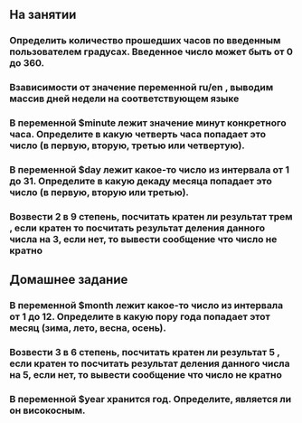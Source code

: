 ## На занятии
### Определить количество прошедших часов по введенным пользователем градусах. Введенное число может быть от 0 до 360.

### Взависимости от значение переменной ru/en , выводим массив дней недели на соответствующем языке
### В переменной $minute лежит значение минут конкретного часа. Определите в какую четверть часа попадает это число (в первую, вторую, третью или четвертую).
### В переменной $day лежит какое-то число из интервала от 1 до 31. Определите в какую декаду месяца попадает это число (в первую, вторую или третью).
### Возвести 2 в 9 степень, посчитать кратен ли результат трем , если кратен то посчитать результат деления данного числа на 3, если нет, то вывести сообщение что число не кратно

## Домашнее задание
### В переменной $month лежит какое-то число из интервала от 1 до 12. Определите в какую пору года попадает этот месяц (зима, лето, весна, осень).
### Возвести 3 в 6 степень, посчитать кратен ли результат 5 , если кратен то посчитать результат деления данного числа на 5, если нет, то вывести сообщение что число не кратно
### В переменной $year хранится год. Определите, является ли он високосным.
